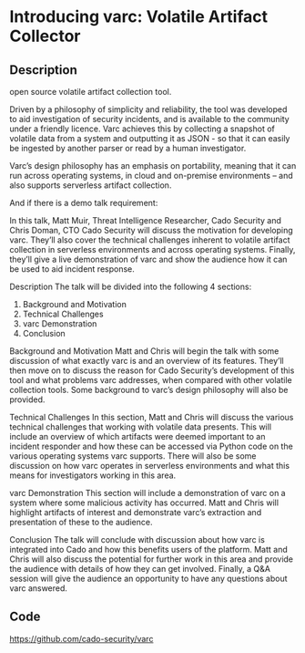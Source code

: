 # Introducing varc: Volatile Artifact Collector

## Description
open source volatile artifact collection tool.

Driven by a philosophy of simplicity and reliability, the tool was
developed to aid investigation of security incidents, and is available
to the community under a friendly licence. Varc achieves this by
collecting a snapshot of volatile data from a system and outputting it
as JSON - so that it can easily be ingested by another parser or read
by a human investigator.

Varc’s design philosophy has an emphasis on portability, meaning that
it can run across operating systems, in cloud and on-premise
environments – and also supports serverless artifact collection.

And if there is a demo talk requirement:

In this talk, Matt Muir, Threat Intelligence Researcher, Cado Security
and Chris Doman, CTO Cado Security will discuss the motivation for
developing varc. They’ll also cover the technical challenges inherent
to volatile artifact collection in serverless environments and across
operating systems. Finally, they’ll give a live demonstration of varc
and show the audience how it can be used to aid incident response.

Description
The talk will be divided into the following 4 sections:
1) Background and Motivation
2) Technical Challenges
3) varc Demonstration
4) Conclusion

Background and Motivation
Matt and Chris will begin the talk with some discussion of what
exactly varc is and an overview of its features. They’ll then move
on to discuss the reason for Cado Security’s development of this tool
and what problems varc addresses, when compared with other volatile
collection tools. Some background to varc’s design philosophy will
also be provided.

Technical Challenges
In this section, Matt and Chris will discuss the various technical
challenges that working with volatile data presents. This will include
an overview of which artifacts were deemed important to an incident
responder and how these can be accessed via Python code on the various
operating systems varc supports. There will also be some discussion on
how varc operates in serverless environments and what this means for
investigators working in this area.

varc Demonstration
This section will include a demonstration of varc on a system where
some malicious activity has occurred. Matt and Chris will highlight
artifacts of interest and demonstrate varc’s extraction and
presentation of these to the audience.

Conclusion
The talk will conclude with discussion about how varc is integrated
into Cado and how this benefits users of the platform. Matt and Chris
will also discuss the potential for further work in this area and
provide the audience with details of how they can get involved.
Finally, a Q&A session will give the audience an opportunity to have
any questions about varc answered.

## Code
https://github.com/cado-security/varc
